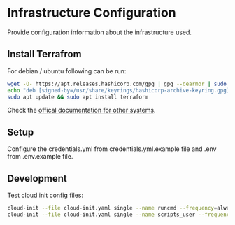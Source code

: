 # Infrastructure Configuration

Provide configuration information about the infrastructure used.

## Install Terrafrom

For debian / ubuntu following can be run:

```bash
wget -O- https://apt.releases.hashicorp.com/gpg | gpg --dearmor | sudo tee /usr/share/keyrings/hashicorp-archive-keyring.gpg
echo "deb [signed-by=/usr/share/keyrings/hashicorp-archive-keyring.gpg] https://apt.releases.hashicorp.com $(lsb_release -cs) main" | sudo tee /etc/apt/sources.list.d/hashicorp.list
sudo apt update && sudo apt install terraform
```

Check the [offical documentation for other systems](https://developer.hashicorp.com/terraform/downloads).

## Setup

Configure the credentials.yml from credentials.yml.example file and .env from .env.example file.

## Development

Test cloud init config files:

```bash
cloud-init --file cloud-init.yaml single --name runcmd --frequency=always
cloud-init --file cloud-init.yaml single --name scripts_user --frequency=always
```